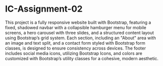 # IC-Assignment-02

This project is a fully responsive website built with Bootstrap, featuring a fixed, shadowed navbar with a collapsible hamburger menu for mobile screens, a hero carousel with three slides, and a structured content layout using Bootstrap’s grid system. Each section, including an "About" area with an image and text split, and a contact form styled with Bootstrap form classes, is designed to ensure consistency across devices. The footer includes social media icons, utilizing Bootstrap Icons, and colors are customized with Bootstrap’s utility classes for a cohesive, modern aesthetic.
